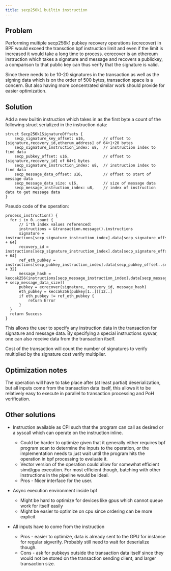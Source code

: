 ```yaml
---
title: secp256k1 builtin instruction
---
```


## Problem

Performing multiple secp256k1 pubkey recovery operations (ecrecover) in BPF would exceed the transction bpf instruction
limit and even if the limit is increased it would take a long time to process.
ecrecover is an ethereum instruction which takes a signature and message and recovers a publickey, a comparison
to that public key can thus verify that the signature is valid.

Since there needs to be 10-20 signatures in the transaction as well as the signing data which is on the
order of 500 bytes, transaction space is a concern. But also having more concentrated similar work should
provide for easier optimization.

## Solution

Add a new builtin instruction which takes in as the first byte a count of the following struct serialized in the instruction
data:

```
struct Secp256k1SignatureOffsets {
    secp_signature_key_offset: u16,        // offset to [signature,recovery_id,etherum_address] of 64+1+20 bytes
    secp_signature_instruction_index: u8,  // instruction index to find data
    secp_pubkey_offset: u16,               // offset to [signature,recovery_id] of 64+1 bytes
    secp_signature_instruction_index: u8,  // instruction index to find data
    secp_message_data_offset: u16,         // offset to start of message data
    secp_message_data_size: u16,           // size of message data
    secp_message_instruction_index: u8,    // index of instruction data to get message data
}
```

Pseudo code of the operation:
```
process_instruction() {
  for i in 0..count {
      // i'th index values referenced:
      instructions = &transaction.message().instructions
      signature = instructions[secp_signature_instruction_index].data[secp_signature_offset..secp_signature_offset + 64]
      recovery_id = instructions[secp_signature_instruction_index].data[secp_signature_offset + 64]
      ref_eth_pubkey = instructions[secp_pubkey_instruction_index].data[secp_pubkey_offset..secp_pubkey_offset + 32]
      message_hash = keccak256(instructions[secp_message_instruction_index].data[secp_message_data_offset..secp_message_data_offset + secp_message_data_size])
      pubkey = ecrecover(signature, recovery_id, message_hash)
      eth_pubkey = keccak256(pubkey[1..])[12..]
      if eth_pubkey != ref_eth_pubkey {
          return Error
      }
  }
  return Success
}
```

This allows the user to specify any instruction data in the transaction for signature and message data.
By specifying a special instructions sysvar, one can also receive data from the transaction itself.

Cost of the transaction will count the number of signatures to verify multiplied by the signature cost verify multiplier.

## Optimization notes

The operation will have to take place after (at least partial) deserialization, but all inputs come
from the transaction data itself, this allows it to be relatively easy to execute in parallel to
transaction processing and PoH verification.

## Other solutions

* Instruction available as CPI such that the program can call as desired or a syscall which can operate on the instruction inline.
   - Could be harder to optimize given that it generally either requires bpf program scan to determine the inputs to the operation,
     or the implementation needs to just wait until the program hits the operation in bpf processing to evaluate it.
   - Vector version of the operation could allow for somewhat efficient simd/gpu execution. For most efficient though,
     batching with other instructions in the pipeline would be ideal.
   - Pros - Nicer interface for the user.

* Async execution environment inside bpf
   - Might be hard to optimize for devices like gpus which cannot queue work for itself easily
   - Might be easier to optimize on cpu since ordering can be more explicit

* All inputs have to come from the instruction
   - Pros - easier to optimize, data is already sent to the GPU for instance for regular sigverify. Probably still need to
     wait for deserialize though.
   - Cons - ask for pubkeys outside the transaction data itself since they would not be stored on the transaction sending client,
     and larger transaction size.
